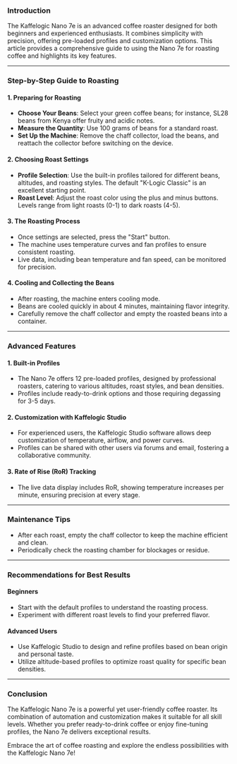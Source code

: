 ### Introduction

The Kaffelogic Nano 7e is an advanced coffee roaster designed for both beginners and experienced enthusiasts. It combines simplicity with precision, offering pre-loaded profiles and customization options. This article provides a comprehensive guide to using the Nano 7e for roasting coffee and highlights its key features.

---

### Step-by-Step Guide to Roasting

#### 1. Preparing for Roasting

- **Choose Your Beans**: Select your green coffee beans; for instance, SL28 beans from Kenya offer fruity and acidic notes.
- **Measure the Quantity**: Use 100 grams of beans for a standard roast.
- **Set Up the Machine**: Remove the chaff collector, load the beans, and reattach the collector before switching on the device.

#### 2. Choosing Roast Settings

- **Profile Selection**: Use the built-in profiles tailored for different beans, altitudes, and roasting styles. The default "K-Logic Classic" is an excellent starting point.
- **Roast Level**: Adjust the roast color using the plus and minus buttons. Levels range from light roasts (0-1) to dark roasts (4-5).

#### 3. The Roasting Process

- Once settings are selected, press the "Start" button.
- The machine uses temperature curves and fan profiles to ensure consistent roasting.
- Live data, including bean temperature and fan speed, can be monitored for precision.

#### 4. Cooling and Collecting the Beans

- After roasting, the machine enters cooling mode.
- Beans are cooled quickly in about 4 minutes, maintaining flavor integrity.
- Carefully remove the chaff collector and empty the roasted beans into a container.

---

### Advanced Features

#### 1. Built-in Profiles

- The Nano 7e offers 12 pre-loaded profiles, designed by professional roasters, catering to various altitudes, roast styles, and bean densities.
- Profiles include ready-to-drink options and those requiring degassing for 3-5 days.

#### 2. Customization with Kaffelogic Studio

- For experienced users, the Kaffelogic Studio software allows deep customization of temperature, airflow, and power curves.
- Profiles can be shared with other users via forums and email, fostering a collaborative community.

#### 3. Rate of Rise (RoR) Tracking

- The live data display includes RoR, showing temperature increases per minute, ensuring precision at every stage.

---

### Maintenance Tips

- After each roast, empty the chaff collector to keep the machine efficient and clean.
- Periodically check the roasting chamber for blockages or residue.

---

### Recommendations for Best Results

#### Beginners

- Start with the default profiles to understand the roasting process.
- Experiment with different roast levels to find your preferred flavor.

#### Advanced Users

- Use Kaffelogic Studio to design and refine profiles based on bean origin and personal taste.
- Utilize altitude-based profiles to optimize roast quality for specific bean densities.

---

### Conclusion

The Kaffelogic Nano 7e is a powerful yet user-friendly coffee roaster. Its combination of automation and customization makes it suitable for all skill levels. Whether you prefer ready-to-drink coffee or enjoy fine-tuning profiles, the Nano 7e delivers exceptional results.

Embrace the art of coffee roasting and explore the endless possibilities with the Kaffelogic Nano 7e!